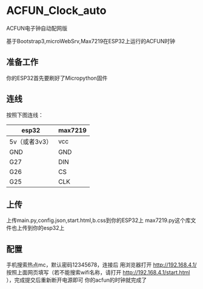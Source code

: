 # ACFUN_Clock_auto
ACFUN电子钟自动配网版

基于Bootstrap3,microWebSrv,Max7219在ESP32上运行的ACFUN时钟


## 准备工作
你的ESP32首先要刷好了Micropython固件

## 连线

按照下图连线：  

|esp32 |    max7219  |
|----|----|
|5v（或者3v3）| vcc|  
|GND   |GND|  
|G27   |DIN|  
|G26  |CS|  
|G25| CLK|  

## 上传

上传main.py,config.json,start.html,b.css到你的ESP32上
max7219.py这个库文件也上传到你的esp32上

## 配置

手机搜索热点mc，默认密码12345678，连接后 用浏览器打开 http://192.168.4.1/ 按照上面网页填写（若不能搜索wifi名称，请打开 http://192.168.4.1/start.html ），完成提交后重新断开电源即可
你的acfun的时钟就完成了

